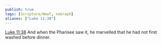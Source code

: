```yaml
---
publish: true
tags: [Scripture/NewT, noGraph]
aliases: ["Luke 11:38"]
---
```

[Luke 11:38](https://churchofjesuschrist.org/study/scriptures/nt/luke/11?lang=eng&id=p38#p38) And when the Pharisee saw it, he marvelled that he had not first washed before dinner.

